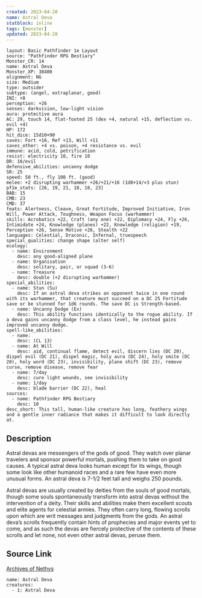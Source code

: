```yaml
---
created: 2023-04-28
name: Astral Deva
statblock: inline
tags: [monster]
updated: 2023-04-28
---
```

```statblock
layout: Basic Pathfinder 1e Layout
source: "Pathfinder RPG Bestiary"
Monster_CR: 14
name: Astral Deva
Monster_XP: 38400
alignment: NG
size: Medium
type: outsider
subtype: (angel, extraplanar, good)
INI: +8
perception: +26
senses: darkvision, low-light vision
aura: protective aura
AC: 29, touch 14, flat-footed 25 (dex +4, natural +15, deflection vs. evil +4)
HP: 172
hit_dice: 15d10+90
saves: Fort +16, Ref +13, Will +11
saves_other: +4 vs. poison, +4 resistance vs. evil
immune: acid, cold, petrification
resist: electricity 10, fire 10
DR: 10/evil
defensive_abilities: uncanny dodge
SR: 25
speed: 50 ft., fly 100 ft. (good)
melee: +2 disrupting warhammer +26/+21/+16 (1d8+14/×3 plus stun)
pf1e_stats: [26, 19, 21, 18, 18, 23]
BAB: 15
CMB: 23
CMD: 37
feats: Alertness, Cleave, Great Fortitude, Improved Initiative, Iron Will, Power Attack, Toughness, Weapon Focus (warhammer)
skills: Acrobatics +22, Craft (any one) +22, Diplomacy +24, Fly +26, Intimidate +24, Knowledge (planes) +22, Knowledge (religion) +19, Perception +26, Sense Motive +26, Stealth +22
languages: Celestial, Draconic, Infernal, truespeech
special_qualities: change shape (alter self)
ecology:
  - name: Environment
    desc: any good-aligned plane
  - name: Organisation
    desc: solitary, pair, or squad (3-6)
  - name: Treasure
    desc: double (+2 disrupting warhammer)
special_abilities:
  - name: Stun (Su)
    desc: If an astral deva strikes an opponent twice in one round with its warhammer, that creature must succeed on a DC 25 Fortitude save or be stunned for 1d6 rounds. The save DC is Strength-based.
  - name: Uncanny Dodge (Ex)
    desc: This ability functions identically to the rogue ability. If a deva gains uncanny dodge from a class level, he instead gains improved uncanny dodge.
spell-like_abilities:
  - name:
    desc: (CL 13)
  - name: At Will
    desc: aid, continual flame, detect evil, discern lies (DC 20), dispel evil (DC 21), dispel magic, holy aura (DC 24), holy smite (DC 20), holy word (DC 23), invisibility, plane shift (DC 23), remove curse, remove disease, remove fear
  - name: 7/day
    desc: cure light wounds, see invisibility
  - name: 1/day
    desc: blade barrier (DC 22), heal
sources:
  - name: Pathfinder RPG Bestiary
    desc: 10
desc_short: This tall, human-like creature has long, feathery wings and a gentle inner radiance that makes it difficult to look directly at.
```
## Description
Astral devas are messengers of the gods of good. They watch over planar travelers and sponsor powerful mortals, pushing them to take on good causes. A typical astral deva looks human except for its wings, though some look like other humanoid races and a rare few have even more unusual forms. An astral deva is 7-1/2 feet tall and weighs 250 pounds.

Astral devas are usually created by deities from the souls of good mortals, though some souls spontaneously transform into astral devas without the intervention of a deity. Their skills and abilities make them excellent scouts and elite agents for celestial armies. They often carry long, flowing scrolls upon which are writ messages and judgments from the gods. An astral deva’s scrolls frequently contain hints of prophecies and major events yet to come, and as such the devas are fiercely protective of the contents of these scrolls and let none, not even other astral devas, peruse them.
## Source Link
[Archives of Nethys](https://aonprd.com/MonsterDisplay.aspx?ItemName=Astral%20Deva)
```encounter-table
name: Astral Deva
creatures:
  - 1: Astral Deva
```
